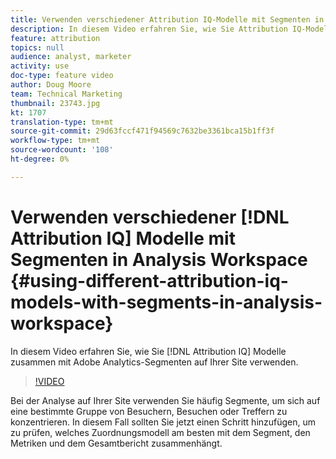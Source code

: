 ```yaml
---
title: Verwenden verschiedener Attribution IQ-Modelle mit Segmenten in Analysis Workspace
description: In diesem Video erfahren Sie, wie Sie Attribution IQ-Modelle in Verbindung mit Adobe Analytics-Segmenten auf Ihrer Site verwenden.
feature: attribution
topics: null
audience: analyst, marketer
activity: use
doc-type: feature video
author: Doug Moore
team: Technical Marketing
thumbnail: 23743.jpg
kt: 1707
translation-type: tm+mt
source-git-commit: 29d63fccf471f94569c7632be3361bca15b1ff3f
workflow-type: tm+mt
source-wordcount: '108'
ht-degree: 0%

---
```



# Verwenden verschiedener [!DNL Attribution IQ] Modelle  mit Segmenten in Analysis Workspace {#using-different-attribution-iq-models-with-segments-in-analysis-workspace}

In diesem Video erfahren Sie, wie Sie [!DNL Attribution IQ] Modelle  zusammen mit Adobe Analytics-Segmenten auf Ihrer Site verwenden.

>[!VIDEO](https://video.tv.adobe.com/v/23743/?quality=12)

Bei der Analyse auf Ihrer Site verwenden Sie häufig Segmente, um sich auf eine bestimmte Gruppe von Besuchern, Besuchen oder Treffern zu konzentrieren. In diesem Fall sollten Sie jetzt einen Schritt hinzufügen, um zu prüfen, welches Zuordnungsmodell am besten mit dem Segment, den Metriken und dem Gesamtbericht zusammenhängt.

